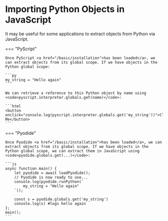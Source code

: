 # Importing Python Objects in JavaScript

<p>It may be useful for some applications to extract objects from Python via JavaScript.</p>

=== "PyScript"

    Once PyScript <a href="/basic/installation">has been loaded</a>, we can extract objects from its global scope. If we have objects in the Python global scope:

    ```py
    my_string = "Hello again"  
    ```

    We can retrieve a reference to this Python object by name using <code>pyscript.interpreter.globals.get(name)</code>:

    ```html
    <button onclick="console.log(pyscript.interpreter.globals.get('my_string'))">Click Me</button>
    ```

=== "Pyodide"

    Once Pyodide <a href="/basic/installation">has been loaded</a>, we can extract objects from its global scope. If we have objects in the Python global scope, we can extract them in JavaScript using <code>pyodide.globals.get(...)</code>:

    ```js
    async function main() {
        let pyodide = await loadPyodide();
        // Pyodide is now ready to use...
        console.log(pyodide.runPython(`
            my_string = "Hello again"
        `));

        const s = pyodide.globals.get('my_string')
        console.log(s) #logs hello again
    };
    main(); 
    ```